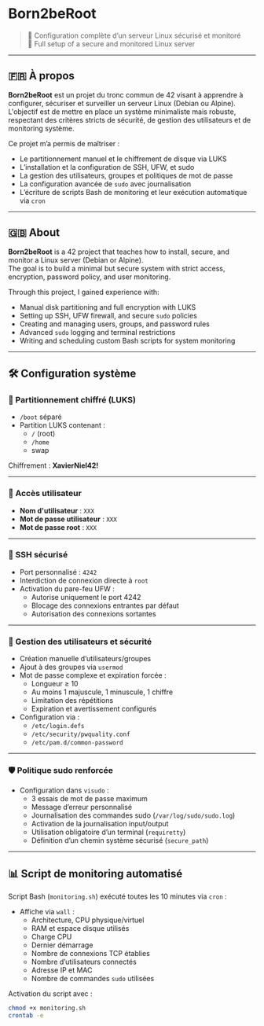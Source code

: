 # Born2beRoot

> 🔐 Configuration complète d’un serveur Linux sécurisé et monitoré  
> 🔐 Full setup of a secure and monitored Linux server

---

## 🇫🇷 À propos

**Born2beRoot** est un projet du tronc commun de 42 visant à apprendre à configurer, sécuriser et surveiller un serveur Linux (Debian ou Alpine).  
L'objectif est de mettre en place un système minimaliste mais robuste, respectant des critères stricts de sécurité, de gestion des utilisateurs et de monitoring système.

Ce projet m’a permis de maîtriser :

- Le partitionnement manuel et le chiffrement de disque via LUKS
- L’installation et la configuration de SSH, UFW, et sudo
- La gestion des utilisateurs, groupes et politiques de mot de passe
- La configuration avancée de `sudo` avec journalisation
- L’écriture de scripts Bash de monitoring et leur exécution automatique via `cron`

---

## 🇬🇧 About

**Born2beRoot** is a 42 project that teaches how to install, secure, and monitor a Linux server (Debian or Alpine).  
The goal is to build a minimal but secure system with strict access, encryption, password policy, and user monitoring.

Through this project, I gained experience with:

- Manual disk partitioning and full encryption with LUKS
- Setting up SSH, UFW firewall, and secure `sudo` policies
- Creating and managing users, groups, and password rules
- Advanced `sudo` logging and terminal restrictions
- Writing and scheduling custom Bash scripts for system monitoring

---

## 🛠️ Configuration système

### 🧩 Partitionnement chiffré (LUKS)

- `/boot` séparé
- Partition LUKS contenant :
  - `/` (root)
  - `/home`
  - swap

Chiffrement : **XavierNiel42!**

---

### 🔐 Accès utilisateur

- **Nom d'utilisateur** : `XXX`
- **Mot de passe utilisateur** : `XXX`
- **Mot de passe root** : `XXX`

---

### 📡 SSH sécurisé

- Port personnalisé : `4242`
- Interdiction de connexion directe à `root`
- Activation du pare-feu UFW :
  - Autorise uniquement le port 4242
  - Blocage des connexions entrantes par défaut
  - Autorisation des connexions sortantes

---

### 👤 Gestion des utilisateurs et sécurité

- Création manuelle d’utilisateurs/groupes
- Ajout à des groupes via `usermod`
- Mot de passe complexe et expiration forcée :
  - Longueur ≥ 10
  - Au moins 1 majuscule, 1 minuscule, 1 chiffre
  - Limitation des répétitions
  - Expiration et avertissement configurés
- Configuration via :
  - `/etc/login.defs`
  - `/etc/security/pwquality.conf`
  - `/etc/pam.d/common-password`

---

### 🛡️ Politique sudo renforcée

- Configuration dans `visudo` :
  - 3 essais de mot de passe maximum
  - Message d’erreur personnalisé
  - Journalisation des commandes sudo (`/var/log/sudo/sudo.log`)
  - Activation de la journalisation input/output
  - Utilisation obligatoire d’un terminal (`requiretty`)
  - Définition d’un chemin système sécurisé (`secure_path`)

---

## 📊 Script de monitoring automatisé

Script Bash (`monitoring.sh`) exécuté toutes les 10 minutes via `cron` :

- Affiche via `wall` :
  - Architecture, CPU physique/virtuel
  - RAM et espace disque utilisés
  - Charge CPU
  - Dernier démarrage
  - Nombre de connexions TCP établies
  - Nombre d’utilisateurs connectés
  - Adresse IP et MAC
  - Nombre de commandes `sudo` utilisées

Activation du script avec :

```bash
chmod +x monitoring.sh
crontab -e